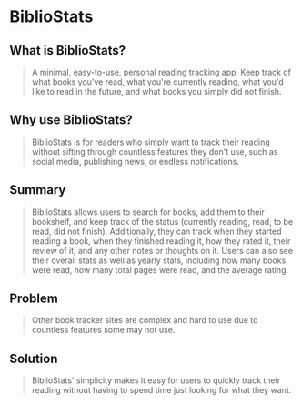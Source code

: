 # BiblioStats #

## What is BiblioStats? ##
  > A minimal, easy-to-use, personal reading tracking app. Keep track of what books you've read, what you're currently reading, what you'd like to read in the future, and what books you simply did not finish.

## Why use BiblioStats? ##
  > BiblioStats is for readers who simply want to track their reading without sifting through countless features they don't use, such as social media, publishing news, or endless notifications.

## Summary ##
  > BiblioStats allows users to search for books, add them to their bookshelf, and keep track of the status (currently reading, read, to be read, did not finish). Additionally, they can track when they started reading a book, when they finished reading it, how they rated it, their review of it, and any other notes or thoughts on it. Users can also see their overall stats as well as yearly stats, including how many books were read, how many total pages were read, and the average rating.

## Problem ##
  > Other book tracker sites are complex and hard to use due to countless features some may not use.

## Solution ##
  > BiblioStats' simplicity makes it easy for users to quickly track their reading without having to spend time just looking for what they want.

